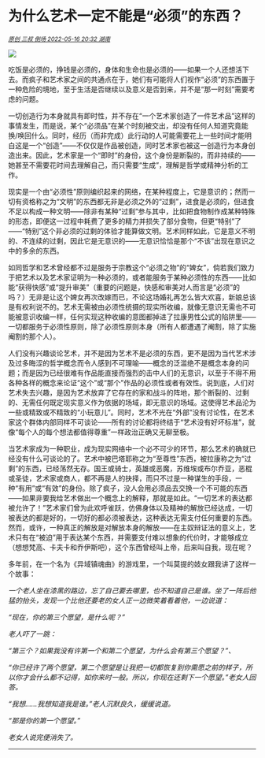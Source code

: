 
# 为什么艺术一定不能是“必须”的东西？

<sup>*[原创 三叔 倒场 2022-05-16 20:32 湖南](https://mp.weixin.qq.com/s/hLZvHbKwoW-DU95CHL6DQA)*</sup>

![  ](./dsco-640.webp)

吃饭是必须的，挣钱是必须的，身体和生命也是必须的——如果一个人还想活下去。而疯子和艺术家之间的共通点在于，她们有可能将人们视作“必须”的东西置于一种危险的境地，至于生活是否继续以及意义是否到来，并不是“那一时刻”需要考虑的问题。

一切创造行为本身就具有即时性，并不存在“一个艺术家创造了一件艺术品”这样的事情发生，而是说，某个“必须品”在某个时刻被交出，却没有任何人知道究竟能换/唤回什么。同时，经历（而非完成）此行动的人可能需要花上一些时间才能明白这是一个“创造”——不仅仅是作品被创造，同时艺术家也被这一创造行为本身创造出来。因此，艺术家是一个“即时”的身份，这个身份是断裂的，而非持续的——她甚至不需要花时间去理解自己，而只需要“生成”，理解是哲学或精神分析的工作。

现实是一个由“必须性”原则编织起来的网络，在某种程度上，它是意识的；然而一切有资格称之为“文明”的东西都无非是必须之外的“过剩”，进食是必须的，但进食不足以构成一种文明——除非有某种“过剩”参与其中，比如把食物制作成某种特殊的形态，即便这一过程中耗费了更多的精力并损失了部分食物，但更“特别”了——“特别”这个非必须的过剩的体验才能算做文明。艺术同样如此，它是意义不明的、不连续的过剩，因此它是无意识的——无意识恰恰是那个“不该”出现在意识之中的多余的东西。

如同哲学和艺术曾经都不过是服务于宗教这个“必须之物”的“婢女”，倘若我们致力于把艺术以及艺术家证明为一种必须的，或者能服务于某种必须性的东西——比如能“获得快感”或“提升审美”（重要的问题是，快感和审美对人而言是“必须”的吗？）无非是让这个婢女再次改嫁而已，不论这场婚礼再怎么皆大欢喜，新娘总该是有权利说不的。艺术无需被由必须性统摄的现实所收编，就像无意识无需也不可能被意识收编一样，任何实现这种收编的意图都掉进了拉康男性公式的陷阱里——一切都服务于必须性原则，除了必须性原则本身（所有人都遭遇了阉割，除了实施阉割的那个人）。

人们没有兴趣谈论艺术，并不是因为艺术不是必须的东西，更不是因为当代艺术涉及过多晦涩的哲学概念而令人感到不可理喻——概念的泛滥绝不是概念本身的问题；而是因为已经很难有作品能直接而强烈的击中人们的无意识，以至于不得不用各种各样的概念来论证“这个”或“那个”作品的必须性或者有效性。说到底，人们对艺术失去兴趣，是因为艺术放弃了它存在的家和战斗的阵地，那个断裂的、过剩的、无需任何既定现实意义作为依据的场域，即无意识的场域。这使得艺术品沦为一些或精致或不精致的“小玩意儿”。同时，艺术不光在“外部”没有讨论性，在艺术家这个群体内部同样不可谈论——所有的讨论都将终结于“艺术没有好坏标准”，就像“每个人的每个想法都值得尊重”一样政治正确又无聊至极。

当艺术家成为一种职业，成为现实网络中一个必不可少的环节，那么艺术的确就已经没有什么可谈论的了。艺术中被巴塔耶称之为“至尊性”东西，被拉康称之为“过剩”的东西，已经荡然无存。国王或骑士，英雄或恶魔，苏维埃或布尔乔亚，恶棍或圣徒，艺术家或商人，都不再是人的抉择，而只不过是一种谋生的手段，一种“有用”或“有效”的身份。除了疯子，没人会用必须品去交换一个不可能的东西——如果非要我给艺术做出一个概念上的解释，那就是如此。“一切艺术的表达都被允许了！”艺术家们曾为此欢呼雀跃，仿佛身体以及精神的解放已经达成，一切被表达的都是好的，一切好的都必须被表达，这种表达无需支付任何重要的东西。然而，或许，一种真正的解放是对解放本身的解放——在主奴辩证法的意义上，艺术只有在“被迫”用于表达某个东西，并需要支付难以想象的代价时，才能够成立（想想梵高、卡夫卡和乔伊斯吧），这个东西曾经叫上帝，后来叫自我，现在呢？

多年前，在一个名为《异域镇魂曲》的游戏里，一个叫莫提的妓女跟我讲了这样一个故事：

*一个老人坐在漆黑的路边，忘了自己要去哪里，也不知道自己是谁。坐了一阵后他猛的抬头，发现一个比他还要老的女人正一边微笑着看着他，一边说道：*

*“现在，你的第三个愿望，是什么呢？”*

*老人吓了一跳：*

*“第三个？如果我没有许第一个和第二个愿望，为什么会有第三个愿望？”、*

*“你已经许了两个愿望，第二个愿望是让我把一切都恢复到你需愿之前的样子，所以你才会什么都不记得，如你来时一般。所以，你现在还剩下一个愿望。”老女人回答。*

*“我想……我想知道我是谁。”老人沉默良久，缓缓说道。*

*“那是你的第一个愿望。”*

*老女人说完便消失了。*

---------------------------------------------
